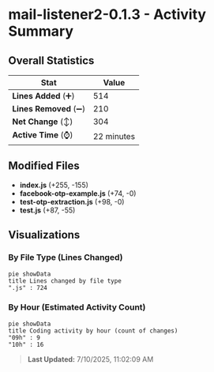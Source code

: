 # mail-listener2-0.1.3 - Activity Summary 

## Overall Statistics

| Stat                   | Value                                                             |
| ---------------------- | ----------------------------------------------------------------- |
| **Lines Added** (➕)   | 514                                          |
| **Lines Removed** (➖) | 210                                        |
| **Net Change** (↕)    | 304                |
| **Active Time** (⌚)   | 22 minutes |


## Modified Files
- **index.js** (+255, -155)
- **facebook-otp-example.js** (+74, -0)
- **test-otp-extraction.js** (+98, -0)
- **test.js** (+87, -55)

## Visualizations

### By File Type (Lines Changed)

```mermaid
pie showData
title Lines changed by file type
".js" : 724
```

### By Hour (Estimated Activity Count)

```mermaid
pie showData
title Coding activity by hour (count of changes)
"09h" : 9
"10h" : 16
```


> **Last Updated:** 7/10/2025, 11:02:09 AM